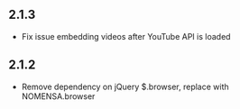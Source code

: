 ## 2.1.3

* Fix issue embedding videos after YouTube API is loaded

## 2.1.2

* Remove dependency on jQuery $.browser, replace with NOMENSA.browser
